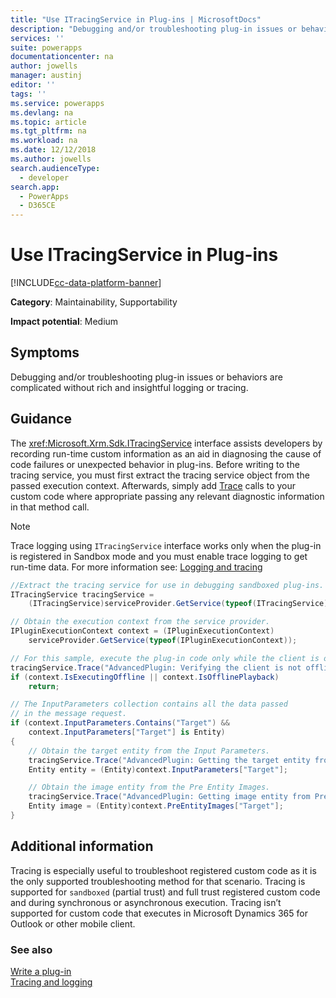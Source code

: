 ```yaml
---
title: "Use ITracingService in Plug-ins | MicrosoftDocs"
description: "Debugging and/or troubleshooting plug-in issues or behaviors are complicated without rich and insightful logging or tracing."
services: ''
suite: powerapps
documentationcenter: na
author: jowells
manager: austinj
editor: ''
tags: ''
ms.service: powerapps
ms.devlang: na
ms.topic: article
ms.tgt_pltfrm: na
ms.workload: na
ms.date: 12/12/2018
ms.author: jowells
search.audienceType: 
  - developer
search.app: 
  - PowerApps
  - D365CE
---
```

# Use ITracingService in Plug-ins

[!INCLUDE[cc-data-platform-banner](../../../../includes/cc-data-platform-banner.md)]

**Category**: Maintainability, Supportability

**Impact potential**: Medium

<a name='symptoms'></a>

## Symptoms

Debugging and/or troubleshooting plug-in issues or behaviors are complicated without rich and insightful logging or tracing.

<a name='guidance'></a>

## Guidance

The <xref:Microsoft.Xrm.Sdk.ITracingService> interface assists developers by recording run-time custom information as an aid in diagnosing the cause of code failures or unexpected behavior in plug-ins. Before writing to the tracing service, you must first extract the tracing service object from the passed execution context. Afterwards, simply add [Trace](/dotnet/api/microsoft.xrm.sdk.itracingservice.trace) calls to your custom code where appropriate passing any relevant diagnostic information in that method call.

> [!NOTE]
> Trace logging using `ITracingService` interface works only when the plug-in is registered in Sandbox mode and you must enable trace logging to get run-time data. For more information see: [Logging and tracing](/dynamics365/customer-engagement/developer/debug-plugin#logging-and-tracing)

```csharp
//Extract the tracing service for use in debugging sandboxed plug-ins.
ITracingService tracingService =
    (ITracingService)serviceProvider.GetService(typeof(ITracingService));

// Obtain the execution context from the service provider.
IPluginExecutionContext context = (IPluginExecutionContext)
    serviceProvider.GetService(typeof(IPluginExecutionContext));

// For this sample, execute the plug-in code only while the client is online. 
tracingService.Trace("AdvancedPlugin: Verifying the client is not offline.");
if (context.IsExecutingOffline || context.IsOfflinePlayback)
    return;

// The InputParameters collection contains all the data passed 
// in the message request.
if (context.InputParameters.Contains("Target") &&
    context.InputParameters["Target"] is Entity)
{
    // Obtain the target entity from the Input Parameters.
    tracingService.Trace("AdvancedPlugin: Getting the target entity from Input Parameters.");
    Entity entity = (Entity)context.InputParameters["Target"];

    // Obtain the image entity from the Pre Entity Images.
    tracingService.Trace("AdvancedPlugin: Getting image entity from PreEntityImages.");
    Entity image = (Entity)context.PreEntityImages["Target"];
}
```

<a name='additional'></a>

## Additional information

Tracing is especially useful to troubleshoot registered custom code as it is the only supported troubleshooting method for that scenario. Tracing is supported for `sandboxed` (partial trust) and full trust registered custom code and during synchronous or asynchronous execution. Tracing isn’t supported for custom code that executes in Microsoft Dynamics 365 for Outlook or other mobile client.

<a name='seealso'></a>

### See also

[Write a plug-in](../../write-plug-in.md)  
[Tracing and logging](../../logging-tracing.md)